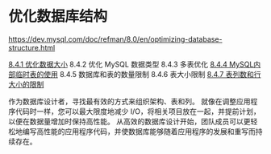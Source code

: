 # 优化数据库结构

<https://dev.mysql.com/doc/refman/8.0/en/optimizing-database-structure.html>

[8.4.1 优化数据大小](优化数据大小.md)
8.4.2 优化 MySQL 数据类型
8.4.3 多表优化
[8.4.4 MySQL内部临时表的使用](内部临时表使用.md)
8.4.5 数据库和表的数量限制
8.4.6 表大小限制
[8.4.7 表列数和行大小的限制](表列数和行大小的限制.md)

作为数据库设计者，寻找最有效的方式来组织架构、表和列。 就像在调整应用程序代码时一样，您可以最大限度地减少 I/O，将相关项目放在一起，并提前计划，以便在数据量增加时保持高性能。 从高效的数据库设计开始，团队成员可以更轻松地编写高性能的应用程序代码，并使数据库能够随着应用程序的发展和重写而持续存在。
